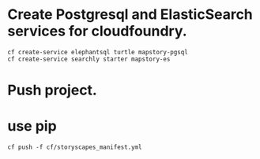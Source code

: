 # Create Postgresql and ElasticSearch services for cloudfoundry.

```
cf create-service elephantsql turtle mapstory-pgsql
cf create-service searchly starter mapstory-es
```

# Push project.

# use pip

```
cf push -f cf/storyscapes_manifest.yml
```